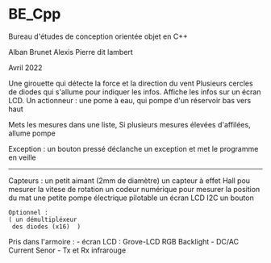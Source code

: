 # BE_Cpp

Bureau d'études de conception orientée objet en C++

Alban Brunet
Alexis Pierre dit lambert

Avril 2022

Une girouette qui détecte la force et la direction du vent
Plusieurs cercles de diodes qui s'allume pour indiquer les infos.
Affiche les infos sur un écran LCD.
Un actionneur :	une pome à eau, qui pompe d'un réservoir bas vers haut

Mets les mesures dans une liste,
	Si plusieurs mesures élevées d'affilées,
	allume pompe

Exception : un bouton pressé déclanche un exception et met le programme en veille

_______

Capteurs :
	un petit aimant (2mm de diamètre)
	un capteur à effet Hall pou mesurer la vitese de rotation
	un codeur numérique pour mesurer la position du mat
	une petite pompe électrique pilotable
	un écran LCD I2C
	un bouton

	Optionnel :
	( un démultipléxeur
	 des diodes (x16)  )

Pris dans l'armoire :
	- écran LCD : Grove-LCD RGB Backlight
	- DC/AC Current Senor
	- Tx et Rx infrarouge
	



